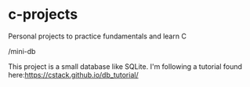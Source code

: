 # c-projects
Personal projects to practice fundamentals and learn C


/mini-db 

This project is a small database like SQLite. I'm following a tutorial found here:https://cstack.github.io/db_tutorial/
